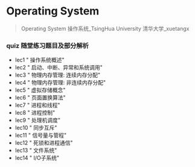 # Operating System
> Operating System 操作系统_TsingHua University 清华大学_xuetangx

### quiz 随堂练习题目及部分解析
- lec1	"	操作系统概述"
- lec2	"	启动、中断、异常和系统调用"
- lec3	"	物理内存管理: 连续内存分配"
- lec4	"	物理内存管理: 非连续内存分配"
- lec5	"	虚拟存储概念"
- lec6	"	页面置换算法"
- lec7	"	进程和线程"
- lec8	"	进程控制"
- lec9	"	处理机调度"
- lec10	"	同步互斥"
- lec11	"	信号量与管程"
- lec12	"	死锁和进程通信"
- lec13	"	文件系统"
- lec14	"	I/O子系统"
